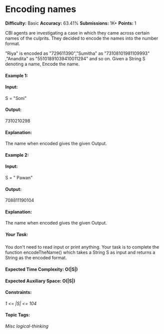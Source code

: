 # Encoding names

**Difficulty:** Basic   **Accuracy:** 63.41%    **Submissions:** 1K+    **Points:** 1

CBI agents are investigating a case in which they came across certain names of the culprits. They decided to encode the names into the number format.

"Riya" is encoded as "729611390","Sumitha" as "73108101981109993" ,"Anandita" as "55101891039410011294" and so on. Given a String S denoting a name, Encode the name.

#### Example 1:

#### Input:
S = "Soni"

#### Output:
7310210298

#### Explanation:
The name when encoded gives the given Output.

#### Example 2:

#### Input:
S = " Pawan"

#### Output:
708811190104 

#### Explanation:
The name when encoded gives the given Output.
 

##### Your Task:
You don't need to read input or print anything. Your task is to complete the function encodeTheName() which takes a String S as input and returns a String as the encoded format.

 
#### Expected Time Complexity: O(|S|)
#### Expected Auxiliary Space: O(|S|)

#### Constraints:
*1 <= |S| <= 104*

#### Topic Tags:
*Misc    logical-thinking*